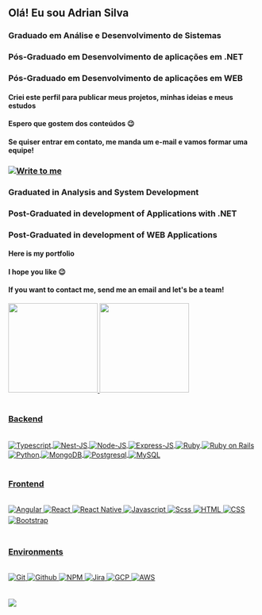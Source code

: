 ## Olá! Eu sou Adrian Silva
### Graduado em Análise e Desenvolvimento de Sistemas
### Pós-Graduado em Desenvolvimento de aplicações em .NET
### Pós-Graduado em Desenvolvimento de aplicações em WEB
#### Criei este perfil para publicar meus projetos, minhas ideias e meus estudos
#### Espero que gostem dos conteúdos 😉
####  Se quiser entrar em contato, me manda um e-mail e vamos formar uma equipe!
### <a href="mailto:adrian.siilvanascimento@gmail.com" target="_blank"><img align="center" src="https://img.shields.io/badge/Gmail-D14836?style=for-the-badge&logo=gmail&logoColor=white" alt="Write to me"></a>

### Graduated in Analysis and System Development
### Post-Graduated in development of Applications with .NET
### Post-Graduated in development of WEB Applications
#### Here is my portfolio
#### I hope you like 😉
#### If you want to contact me, send me an email and let's be a team!

<div>
  <a href="https://github.com/AdrianSilvadoNascimento">
  <img height="180em" src="https://github-readme-stats.vercel.app/api?username=AdrianSilvadoNascimento&show_icons=true&theme=onedark&include_all_commits=true&count_private=true"/>
  <img height="180em" src="https://github-readme-stats.vercel.app/api/top-langs/?username=AdrianSilvadoNascimento&layout=compact&langs_count=7&theme=onedark"/>
</div>
    
<div style="display: inline_block"><br>
  <h3>Backend </h3><br>
  <img align="center" alt="Typescript" src="https://img.shields.io/badge/TypeScript-007ACC?style=for-the-badge&logo=typescript&logoColor=white">
  <img align="center" alt="Nest-JS" src="https://img.shields.io/badge/Nest-js?style=for-the-badge&logo=nestjs&logoColor=black">
  <img align="center" alt="Node-JS" src="https://img.shields.io/badge/Node.js-339933?style=for-the-badge&logo=nodedotjs&logoColor=white">
  <img align="center" alt="Express-JS" src="https://img.shields.io/badge/Express.js-000000?style=for-the-badge&logo=express&logoColor=white">
  <img align="center" alt="Ruby" src="https://img.shields.io/badge/ruby-on?style=for-the-badge&logo=ruby&color=red">
  <img align="center" alt="Ruby on Rails" src="https://img.shields.io/badge/ruby-on?style=for-the-badge&logo=ruby-on-rails&color=red">
  <img align="center" alt="Python" src="https://img.shields.io/badge/Python-3776AB?style=for-the-badge&logo=python&logoColor=white">
  <img align="center" alt="MongoDB" src="https://img.shields.io/badge/MongoDB-white?style=for-the-badge&logo=mongodb&logoColor=4EA94B">
  <img align="center" alt="Postgresql" src="https://img.shields.io/badge/postgresql-postgresql?style=for-the-badge&logo=postgresql&logoColor=black&labelColor=green&color=green">
  <img align="center" alt="MySQL" src="https://img.shields.io/badge/mysql-mysql?style=for-the-badge&logo=mysql&logoColor=black&color=blue">
</div>

<div style="display: inline_block"><br>
  <h3>Frontend</h3><br>
  <img style="margin-bottom: 5px; align="center" alt="Angular" src="https://img.shields.io/badge/Angular-DD0031?style=for-the-badge&logo=angular&logoColor=white">
  <img style="margin-bottom: 5px; align="center" alt="React" src="https://img.shields.io/badge/react-a?style=for-the-badge&logo=react&color=blue">
  <img style="margin-bottom: 5px; align="center" alt="React Native" src="https://img.shields.io/badge/react-native?style=for-the-badge&logo=react&label=react%20native&color=blue">
  <img style="margin-bottom: 5px; align="center" alt="Javascript" src="https://img.shields.io/badge/JavaScript-F7DF1E?style=for-the-badge&logo=javascript&logoColor=black">
  <img style="margin-bottom: 5px; align="center" alt="Scss" src="https://img.shields.io/badge/Sass-CC6699?style=for-the-badge&logo=sass&logoColor=white">
  <img style="margin-bottom: 5px; align="center" alt="HTML" src="https://img.shields.io/badge/HTML5-E34F26?style=for-the-badge&logo=html5&logoColor=white">
  <img style="margin-bottom: 5px; align="center" alt="CSS" src="https://img.shields.io/badge/CSS3-1572B6?style=for-the-badge&logo=css3&logoColor=white">
  <img style="margin-bottom: 5px; align="center" alt="Bootstrap" src="https://img.shields.io/badge/Bootstrap-563D7C?style=for-the-badge&logo=bootstrap&logoColor=white">
</div>

<div style="display: inline_block;"><br>
  <h3>Environments</h3><br>
  <img style="margin-bottom: 5px; align="center" alt="Git" src="https://img.shields.io/badge/Git-F05032?style=for-the-badge&logo=git&logoColor=white">
  <img style="margin-bottom: 5px; align="center" alt="Github" src="https://img.shields.io/badge/GitHub-100000?style=for-the-badge&logo=github&logoColor=white">
  <img style="margin-bottom: 5px; align="center" alt="NPM" src="https://img.shields.io/badge/npm-CB3837?style=for-the-badge&logo=npm&logoColor=white">
  <img style="margin-bottom: 5px; align="center" alt="Jira" src="https://img.shields.io/badge/Jira-0052CC?style=for-the-badge&logo=Jira&logoColor=white">
  <img style="margin-bottom: 5px; align="center" alt="GCP" src="https://img.shields.io/badge/Google_Cloud-4285F4?style=for-the-badge&logo=google-cloud&logoColor=white">
  <img style="margin-bottom: 5px; align="center" alt="AWS" src="https://img.shields.io/badge/amazon-web%20services?style=for-the-badge&logo=amazon&color=gray">
</div>
  
  ##
  
  <div>
    <a href="https://www.linkedin.com/in/adrian-silva-6b4520200/">
      <img src="https://img.shields.io/badge/-LinkedIn-%230077B5?style=for-the-badge&logo=linkedin&logoColor=white">
    </a>
  </div>
